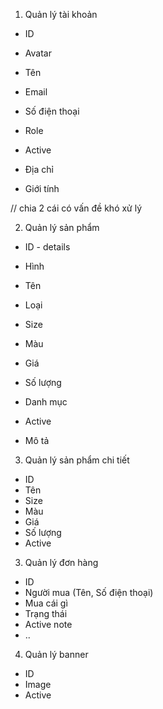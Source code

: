 
1. Quản lý tài khoản
- ID
- Avatar
- Tên
- Email
- Số điện thoại
- Role
- Active

- Địa chỉ
- Giới tính

// chia 2 cái có vấn đề khó xử lý

2. Quản lý sản phẩm
- ID - details
- Hình
- Tên
- Loại
- Size
- Màu
- Giá
- Số lượng
- Danh mục
- Active

- Mô tả

3. Quản lý sản phẩm chi tiết
- ID
- Tên
- Size
- Màu
- Giá
- Số lượng
- Active

3. Quản lý đơn hàng
- ID
- Người mua (Tên, Số điện thoại)
- Mua cái gì
- Trạng thái
- Active note
- ..

4. Quản lý banner
- ID
- Image
- Active





